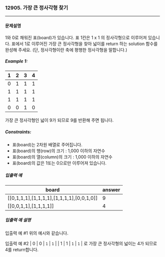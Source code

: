 ### 12905. 가장 큰 정사각형 찾기

---

#### 문제설명

1와 0로 채워진 표(board)가 있습니다. 표 1칸은 1 x 1 의 정사각형으로 이루어져 있습니다. 표에서 1로 이루어진 가장 큰 정사각형을 찾아 넓이를 return 하는 solution 함수를 완성해 주세요. (단, 정사각형이란 축에 평행한 정사각형을 말합니다.)

##### Example 1:

| 1    | 2    | 3    | 4    |
| ---- | ---- | ---- | ---- |
| 0    | 1    | 1    | 1    |
| 1    | 1    | 1    | 1    |
| 1    | 1    | 1    | 1    |
| 0    | 0    | 1    | 0    |

가장 큰 정사각형인 넓이 9가 되므로 9를 반환해 주면 됩니다.

##### Constraints:

- 표(board)는 2차원 배열로 주어집니다.
- 표(board)의 행(row)의 크기 : 1,000 이하의 자연수
- 표(board)의 열(column)의 크기 : 1,000 이하의 자연수
- 표(board)의 값은 1또는 0으로만 이루어져 있습니다.

##### 입출력 예

| board                                     | answer |
| ----------------------------------------- | ------ |
| [[0,1,1,1],[1,1,1,1],[1,1,1,1],[0,0,1,0]] | 9      |
| [[0,0,1,1],[1,1,1,1]]                     | 4      |

##### 입출력 예 설명

입출력 예 #1
위의 예시와 같습니다.

입출력 예 #2
| 0 | 0 | `1` | `1` |
| 1 | 1 | `1` | `1` |
로 가장 큰 정사각형의 넓이는 4가 되므로 4를 return합니다.